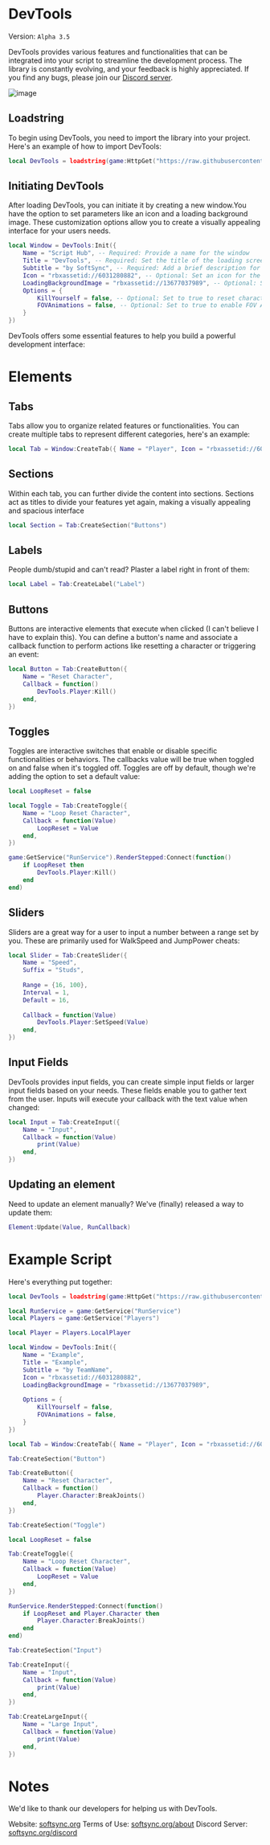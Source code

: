 # DevTools

Version: `Alpha 3.5`

DevTools provides various features and functionalities that can be integrated into your script to streamline the development process. The library is constantly evolving, and your feedback is highly appreciated. If you find any bugs, please join our [Discord server](https://discord.com/invite/RZHFJjXd3m).

![image](DevTools_Alpha_Banner.png)

## Loadstring

To begin using DevTools, you need to import the library into your project. Here's an example of how to import DevTools:

```lua
local DevTools = loadstring(game:HttpGet("https://raw.githubusercontent.com/05-4/DevTools/main/index.lua"))()
```

## Initiating DevTools

After loading DevTools, you can initiate it by creating a new window.You have the option to set parameters like an icon and a loading background image. These customization options allow you to create a visually appealing interface for your users needs.

```lua
local Window = DevTools:Init({
    Name = "Script Hub", -- Required: Provide a name for the window
    Title = "DevTools", -- Required: Set the title of the loading screen
    Subtitle = "by SoftSync", -- Required: Add a brief description for the loading screen
    Icon = "rbxassetid://6031280882", -- Optional: Set an icon for the window
    LoadingBackgroundImage = "rbxassetid://13677037989", -- Optional: Set a background image for the loading screen
    Options = {
        KillYourself = false, -- Optional: Set to true to reset character on launch
        FOVAnimations = false, -- Optional: Set to true to enable FOV Animations
    }
})
```

DevTools offers some essential features to help you build a powerful development interface:

# Elements
## Tabs

Tabs allow you to organize related features or functionalities. You can create multiple tabs to represent different categories, here's an example:

```lua
local Tab = Window:CreateTab({ Name = "Player", Icon = "rbxassetid://6034287594" })
```

## Sections

Within each tab, you can further divide the content into sections. Sections act as titles to divide your features yet again, making a visually appealing and spacious interface

```lua
local Section = Tab:CreateSection("Buttons")
```

## Labels

People dumb/stupid and can't read? Plaster a label right in front of them:

```lua
local Label = Tab:CreateLabel("Label")
```

## Buttons

Buttons are interactive elements that execute when clicked (I can't believe I have to explain this). You can define a button's name and associate a callback function to perform actions like resetting a character or triggering an event:

```lua
local Button = Tab:CreateButton({
    Name = "Reset Character",
    Callback = function()
        DevTools.Player:Kill()
    end,
})
```

## Toggles

Toggles are interactive switches that enable or disable specific functionalities or behaviors. The callbacks value will be true when toggled on and false when it's toggled off. Toggles are off by default, though we're adding the option to set a default value: 

```lua
local LoopReset = false

local Toggle = Tab:CreateToggle({
    Name = "Loop Reset Character",
    Callback = function(Value)
        LoopReset = Value
    end,
})

game:GetService("RunService").RenderStepped:Connect(function()
	if LoopReset then
		DevTools.Player:Kill()
	end
end)
```

## Sliders

Sliders are a great way for a user to input a number between a range set by you. These are primarily used for WalkSpeed and JumpPower cheats:

```lua
local Slider = Tab:CreateSlider({
	Name = "Speed",
	Suffix = "Studs",
	
	Range = {16, 100},
	Interval = 1,
	Default = 16,
	
	Callback = function(Value)
		DevTools.Player:SetSpeed(Value)
	end,
})
```

## Input Fields

DevTools provides input fields, you can create simple input fields or larger input fields based on your needs. These fields enable you to gather text from the user. Inputs will execute your callback with the text value when changed:

```lua
local Input = Tab:CreateInput({
    Name = "Input",
    Callback = function(Value)
        print(Value)
    end,
})
```

## Updating an element

Need to update an element manually? We've (finally) released a way to update them:

```lua
Element:Update(Value, RunCallback)
```

# Example Script

Here's everything put together:

```lua
local DevTools = loadstring(game:HttpGet("https://raw.githubusercontent.com/05-4/DevTools/main/index.lua"))()

local RunService = game:GetService("RunService")
local Players = game:GetService("Players")

local Player = Players.LocalPlayer

local Window = DevTools:Init({
	Name = "Example",
	Title = "Example",
	Subtitle = "by TeamName",
	Icon = "rbxassetid://6031280882",
	LoadingBackgroundImage = "rbxassetid://13677037989",
	
	Options = {
		KillYourself = false,
		FOVAnimations = false,
	}
})

local Tab = Window:CreateTab({ Name = "Player", Icon = "rbxassetid://6034287594" })

Tab:CreateSection("Button")

Tab:CreateButton({
	Name = "Reset Character",
	Callback = function()
		Player.Character:BreakJoints()
	end,
})

Tab:CreateSection("Toggle")

local LoopReset = false

Tab:CreateToggle({
	Name = "Loop Reset Character",
	Callback = function(Value)
		LoopReset = Value
	end,
})

RunService.RenderStepped:Connect(function()
	if LoopReset and Player.Character then
		Player.Character:BreakJoints()
	end
end)

Tab:CreateSection("Input")

Tab:CreateInput({
	Name = "Input",
	Callback = function(Value)
		print(Value)
	end,
})

Tab:CreateLargeInput({
	Name = "Large Input",
	Callback = function(Value)
		print(Value)
	end,
})
```

# Notes

We'd like to thank our developers for helping us with DevTools.

Website: [softsync.org](https://softsync.org)
Terms of Use: [softsync.org/about](https://softsync.org/about)
Discord Server: [softsync.org/discord](https://softsync.org/discord)
